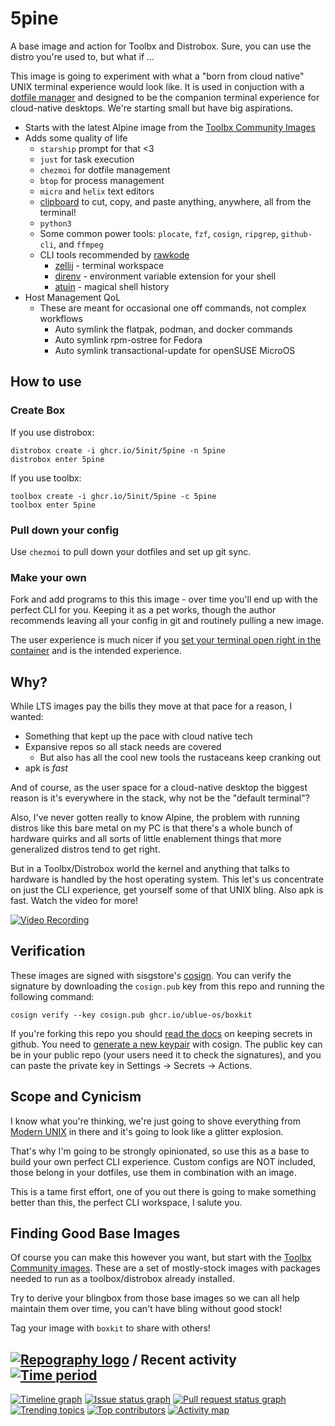 # 5pine

A base image and action for Toolbx and Distrobox.
Sure, you can use the distro you're used to, but what if ... 

This image is going to experiment with what a "born from cloud native" UNIX terminal experience would look like. 
It is used in conjuction with a [dotfile manager](https://dotfiles.github.io/utilities/) and designed to be the companion terminal experience for cloud-native desktops. 
We're starting small but have big aspirations.

- Starts with the latest Alpine image from the [Toolbx Community Images](https://github.com/toolbx-images/images)
- Adds some quality of life
  - `starship` prompt for that <3
  - `just` for task execution
  - `chezmoi` for dotfile management
  - `btop` for process management
  - `micro` and `helix` text editors
  - [clipboard](https://github.com/Slackadays/Clipboard) to cut, copy, and paste anything, anywhere, all from the terminal! 
  - `python3` 
  - Some common power tools: `plocate`, `fzf`, `cosign`, `ripgrep`, `github-cli`, and `ffmpeg`
  - CLI tools recommended by [rawkode](https://www.youtube.com/watch?v=TNlDSG1iDW8)
    - [zellij](https://github.com/zellij-org/zellij) - terminal workspace
    - [direnv](https://direnv.net/) - environment variable extension for your shell 
    - [atuin](https://github.com/ellie/atuin) - magical shell history
- Host Management QoL
  - These are meant for occasional one off commands, not complex workflows
    - Auto symlink the flatpak, podman, and docker commands
    - Auto symlink rpm-ostree for Fedora
    - Auto symlink transactional-update for openSUSE MicroOS

## How to use

### Create Box

If you use distrobox:

    distrobox create -i ghcr.io/5init/5pine -n 5pine
    distrobox enter 5pine
    
If you use toolbx:

    toolbox create -i ghcr.io/5init/5pine -c 5pine
    toolbox enter 5pine

### Pull down your config

Use `chezmoi` to pull down your dotfiles and set up git sync.


### Make your own

Fork and add programs to this this image - over time you'll end up with the perfect CLI for you.
Keeping it as a pet works, though the author recommends leaving all your config in git and routinely pulling a new image.

The user experience is much nicer if you [set your terminal open right in the container](https://distrobox.privatedns.org/useful_tips/#using-distrobox-as-main-cli) and is the intended experience. 

## Why?

While LTS images pay the bills they move at that pace for a reason, I wanted:

- Something that kept up the pace with cloud native tech
- Expansive repos so all stack needs are covered
  - But also has all the cool new tools the rustaceans keep cranking out
- apk is _fast_

And of course, as the user space for a cloud-native desktop the biggest reason is it's everywhere in the stack, why not be the "default terminal"?

Also, I've never gotten really to know Alpine, the problem with running distros like this bare metal on my PC is that there's a whole bunch of hardware quirks and all sorts of little enablement things that more generalized distros tend to get right. 

But in a Toolbx/Distrobox world the kernel and anything that talks to hardware is handled by the host operating system.
This let's us concentrate on just the CLI experience, get yourself some of that UNIX bling.
Also apk is fast. Watch the video for more!

[![Video Recording](https://img.youtube.com/vi/7-FPAWjROos/0.jpg)](https://youtu.be/7-FPAWjROos)

## Verification

These images are signed with sisgstore's [cosign](https://docs.sigstore.dev/cosign/overview/). You can verify the signature by downloading the `cosign.pub` key from this repo and running the following command:

    cosign verify --key cosign.pub ghcr.io/ublue-os/boxkit
    
If you're forking this repo you should [read the docs](https://docs.github.com/en/actions/security-guides/encrypted-secrets) on keeping secrets in github. You need to [generate a new keypair](https://docs.sigstore.dev/cosign/overview/) with cosign. The public key can be in your public repo (your users need it to check the signatures), and you can paste the private key in Settings -> Secrets -> Actions.

## Scope and Cynicism

I know what you're thinking, we're just going to shove everything from [Modern UNIX](https://github.com/ibraheemdev/modern-unix) in there and it's going to look like a glitter explosion. 

That's why I'm going to be strongly opinionated, so use this as a base to build your own perfect CLI experience. 
Custom configs are NOT included, those belong in your dotfiles, use them in combination with an image. 

This is a tame first effort, one of you out there is going to make something better than this, the perfect CLI workspace, I salute you. 

## Finding Good Base Images

Of course you can make this however you want, but start with the [Toolbx Community images](https://github.com/toolbx-images/images).
These are a set of mostly-stock images with packages needed to run as a toolbox/distrobox already installed. 

Try to derive your blingbox from those base images so we can all help maintain them over time, you can't have bling without good stock!

Tag your image with `boxkit` to share with others!

## [![Repography logo](https://images.repography.com/logo.svg)](https://repography.com) / Recent activity [![Time period](https://images.repography.com/35181738/ublue-os/boxkit/recent-activity/9_nHJKzKdmCsGzSsdjbuHqS2t9mY6ijnFHQGQSEWtW0/lgGy5XEcVYQ14vma9bwaPOYJFIxlNmj5nK3-CFQQkgc_badge.svg)](https://repography.com)
[![Timeline graph](https://images.repography.com/35181738/ublue-os/boxkit/recent-activity/9_nHJKzKdmCsGzSsdjbuHqS2t9mY6ijnFHQGQSEWtW0/lgGy5XEcVYQ14vma9bwaPOYJFIxlNmj5nK3-CFQQkgc_timeline.svg)](https://github.com/ublue-os/boxkit/commits)
[![Issue status graph](https://images.repography.com/35181738/ublue-os/boxkit/recent-activity/9_nHJKzKdmCsGzSsdjbuHqS2t9mY6ijnFHQGQSEWtW0/lgGy5XEcVYQ14vma9bwaPOYJFIxlNmj5nK3-CFQQkgc_issues.svg)](https://github.com/ublue-os/boxkit/issues)
[![Pull request status graph](https://images.repography.com/35181738/ublue-os/boxkit/recent-activity/9_nHJKzKdmCsGzSsdjbuHqS2t9mY6ijnFHQGQSEWtW0/lgGy5XEcVYQ14vma9bwaPOYJFIxlNmj5nK3-CFQQkgc_prs.svg)](https://github.com/ublue-os/boxkit/pulls)
[![Trending topics](https://images.repography.com/35181738/ublue-os/boxkit/recent-activity/9_nHJKzKdmCsGzSsdjbuHqS2t9mY6ijnFHQGQSEWtW0/lgGy5XEcVYQ14vma9bwaPOYJFIxlNmj5nK3-CFQQkgc_words.svg)](https://github.com/ublue-os/boxkit/commits)
[![Top contributors](https://images.repography.com/35181738/ublue-os/boxkit/recent-activity/9_nHJKzKdmCsGzSsdjbuHqS2t9mY6ijnFHQGQSEWtW0/lgGy5XEcVYQ14vma9bwaPOYJFIxlNmj5nK3-CFQQkgc_users.svg)](https://github.com/ublue-os/boxkit/graphs/contributors)
[![Activity map](https://images.repography.com/35181738/ublue-os/boxkit/recent-activity/9_nHJKzKdmCsGzSsdjbuHqS2t9mY6ijnFHQGQSEWtW0/lgGy5XEcVYQ14vma9bwaPOYJFIxlNmj5nK3-CFQQkgc_map.svg)](https://github.com/ublue-os/boxkit/commits)
